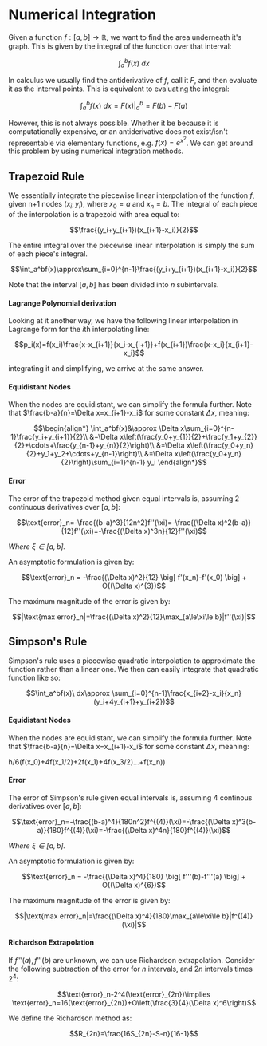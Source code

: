 # Numerical Integration
Given a function $f:[a,b]\to\mathbb R$, we want to find the area underneath it's graph. This is given by the integral of the function over that interval:

$$\int_a^bf(x)\ dx$$

In calculus we usually find the antiderivative of $f$, call it $F$, and then evaluate it as the interval points. This is equivalent to evaluating the integral:

$$\int_a^bf(x)\ dx=F(x)\Big|_ a^b=F(b)-F(a)$$

However, this is not always possible. Whether it be because it is computationally expensive, or an antiderivative does not exist/isn't representable via elementary functions, e.g. $f(x)=e^{x^2}$. We can get around this problem by using numerical integration methods.

## Trapezoid Rule
We essentially integrate the piecewise linear interpolation of the function $f$, given n+1 nodes $(x_i,y_i)$, where $x_0=a$ and $x_n=b$. The integral of each piece of the interpolation is a trapezoid with area equal to:

$$\frac{(y_i+y_{i+1})(x_{i+1}-x_i)}{2}$$

The entire integral over the piecewise linear interpolation is simply the sum of each piece's integral.

$$\int_a^bf(x)\approx\sum_{i=0}^{n-1}\frac{(y_i+y_{i+1})(x_{i+1}-x_i)}{2}$$

Note that the interval $[a,b]$ has been divided into $n$ subintervals.

#### Lagrange Polynomial derivation
Looking at it another way, we have the following linear interpolation in Lagrange form for the $i$th interpolating line:

$$p_i(x)=f(x_i)\frac{x-x_{i+1}}{x_i-x_{i+1}}+f(x_{i+1})\frac{x-x_i}{x_{i+1}-x_i}$$

integrating it and simplifying, we arrive at the same answer.

#### Equidistant Nodes
When the nodes are equidistant, we can simplify the formula further. Note that $\frac{b-a}{n}=\Delta x=x_{i+1}-x_i$ for some constant $\Delta x$, meaning:

$$\begin{align*}
\int_a^bf(x)&\approx \Delta x\sum_{i=0}^{n-1}\frac{y_i+y_{i+1}}{2}\\
&=\Delta x\left(\frac{y_0+y_{1}}{2}+\frac{y_1+y_{2}}{2}+\cdots+\frac{y_{n-1}+y_{n}}{2}\right)\\
&=\Delta x\left(\frac{y_0+y_n}{2}+y_1+y_2+\cdots+y_{n-1}\right)\\
&=\Delta x\left(\frac{y_0+y_n}{2}\right)\sum_{i=1}^{n-1} y_i
\end{align*}$$

#### Error
The error of the trapezoid method given equal intervals is, assuming 2 continuous derivatives over $[a,b]$:

$$\text{error}_n=-\frac{(b-a)^3}{12n^2}f''(\xi)=-\frac{(\Delta x)^2(b-a)}{12}f''(\xi)=-\frac{(\Delta x)^3n}{12}f''(\xi)$$

*Where $\xi\in[a,b]$.*

An asymptotic formulation is given by:

$$\text{error}_n = -\frac{(\Delta x)^2}{12} \big[ f'(x_n)-f'(x_0) \big] + O((\Delta x)^{3})$$

The maximum magnitude of the error is given by:

$$|\text{max error}_n|=\frac{(\Delta x)^2}{12}\max_{a\le\xi\le b}|f''(\xi)|$$

## Simpson's Rule
Simpson's rule uses a piecewise quadratic interpolation to approximate the function rather than a linear one. We then can easily integrate that quadratic function like so:

$$\int_a^bf(x)\ dx\approx \sum_{i=0}^{n-1}\frac{x_{i+2}-x_i}{x_n}(y_i+4y_{i+1}+y_{i+2})$$

#### Equidistant Nodes
When the nodes are equidistant, we can simplify the formula further. Note that $\frac{b-a}{n}=\Delta x=x_{i+1}-x_i$ for some constant $\Delta x$, meaning:

h/6(f(x_0)+4f(x_1/2)+2f(x_1)+4f(x_3/2)...+f(x_n))

#### Error
The error of Simpson's rule given equal intervals is, assuming 4 continous derivatives over $[a,b]$:

$$\text{error}_n=-\frac{(b-a)^4}{180n^2}f^{(4)}(\xi)=-\frac{(\Delta x)^3(b-a)}{180}f^{(4)}(\xi)=-\frac{(\Delta x)^4n}{180}f^{(4)}(\xi)$$

*Where $\xi\in[a,b]$.*

An asymptotic formulation is given by:

$$\text{error}_n = -\frac{(\Delta x)^4}{180} \big[ f'''(b)-f'''(a) \big] + O((\Delta x)^{6})$$

The maximum magnitude of the error is given by:

$$|\text{max error}_n|=\frac{(\Delta x)^4}{180}\max_{a\le\xi\le b}|f^{(4)}(\xi)|$$

#### Richardson Extrapolation
If $f'''(a),f'''(b)$ are unknown, we can use Richardson extrapolation. Consider the following subtraction of the error for $n$ intervals, and $2n$ intervals times $2^4$:

$$\text{error}_n-2^4(\text{error}_{2n})\implies \text{error}_n=16(\text{error}_{2n})+O\left(\frac{3}{4}(\Delta x)^6\right)$$

We define the Richardson method as:

$$R_{2n}=\frac{16S_{2n}-S-n}{16-1}$$
